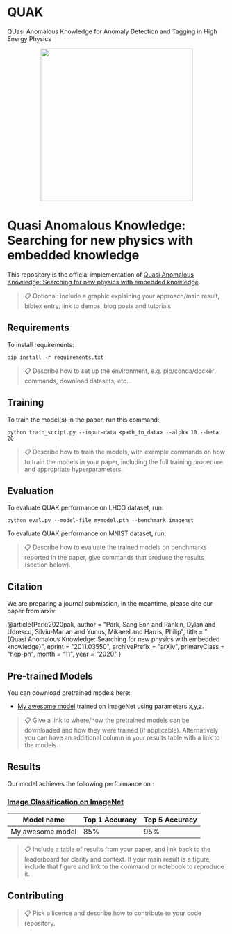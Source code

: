 # QUAK
QUasi Anomalous Knowledge for Anomaly Detection and Tagging in High Energy Physics

<p align="center">
<img src="etc/quak-logo.jpg" height=350>
</p>

# Quasi Anomalous Knowledge: Searching for new physics with embedded knowledge

This repository is the official implementation of [Quasi Anomalous Knowledge: Searching for new physics with embedded knowledge](https://arxiv.org/abs/2011.03550). 

>📋  Optional: include a graphic explaining your approach/main result, bibtex entry, link to demos, blog posts and tutorials

## Requirements

To install requirements:

```setup
pip install -r requirements.txt
```

>📋  Describe how to set up the environment, e.g. pip/conda/docker commands, download datasets, etc...

## Training

To train the model(s) in the paper, run this command:

```train
python train_script.py --input-data <path_to_data> --alpha 10 --beta 20
```

>📋  Describe how to train the models, with example commands on how to train the models in your paper, including the full training procedure and appropriate hyperparameters.

## Evaluation

To evaluate QUAK performance on LHCO dataset, run:

```eval
python eval.py --model-file mymodel.pth --benchmark imagenet
```

To evaluate QUAK performance on MNIST dataset, run:

>📋  Describe how to evaluate the trained models on benchmarks reported in the paper, give commands that produce the results (section below).

## Citation

We are preparing a journal submission, in the meantime, please cite our paper from arxiv:

@article{Park:2020pak,
    author = "Park, Sang Eon and Rankin, Dylan and Udrescu, Silviu-Marian and Yunus, Mikaeel and Harris, Philip",
    title = "{Quasi Anomalous Knowledge: Searching for new physics with embedded knowledge}",
    eprint = "2011.03550",
    archivePrefix = "arXiv",
    primaryClass = "hep-ph",
    month = "11",
    year = "2020"
}


## Pre-trained Models

You can download pretrained models here:

- [My awesome model](https://drive.google.com/mymodel.pth) trained on ImageNet using parameters x,y,z. 

>📋  Give a link to where/how the pretrained models can be downloaded and how they were trained (if applicable).  Alternatively you can have an additional column in your results table with a link to the models.

## Results

Our model achieves the following performance on :

### [Image Classification on ImageNet](https://paperswithcode.com/sota/image-classification-on-imagenet)

| Model name         | Top 1 Accuracy  | Top 5 Accuracy |
| ------------------ |---------------- | -------------- |
| My awesome model   |     85%         |      95%       |

>📋  Include a table of results from your paper, and link back to the leaderboard for clarity and context. If your main result is a figure, include that figure and link to the command or notebook to reproduce it. 


## Contributing

>📋  Pick a licence and describe how to contribute to your code repository. 
